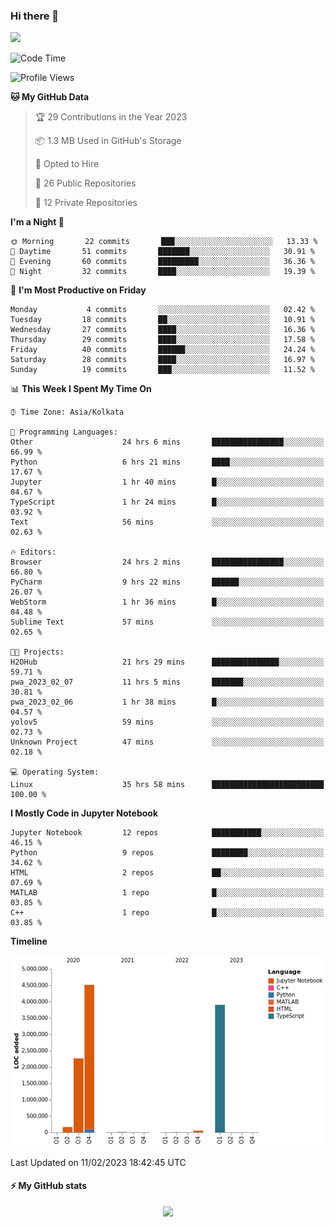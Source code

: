 ### Hi there 👋
![](https://komarev.com/ghpvc/?username=DhruvAwasthi&style=flat&label=Visitors)
<!--START_SECTION:waka-->
![Code Time](http://img.shields.io/badge/Code%20Time-165%20hrs%207%20mins-blue)

![Profile Views](http://img.shields.io/badge/Profile%20Views-9-blue)

**🐱 My GitHub Data** 

> 🏆 29 Contributions in the Year 2023
 > 
> 📦 1.3 MB Used in GitHub's Storage 
 > 
> 💼 Opted to Hire
 > 
> 📜 26 Public Repositories 
 > 
> 🔑 12 Private Repositories  
 > 
**I'm a Night 🦉** 

```text
🌞 Morning       22 commits       ███░░░░░░░░░░░░░░░░░░░░░░   13.33 % 
🌆 Daytime       51 commits       ███████░░░░░░░░░░░░░░░░░░   30.91 % 
🌃 Evening       60 commits       █████████░░░░░░░░░░░░░░░░   36.36 % 
🌙 Night         32 commits       ████░░░░░░░░░░░░░░░░░░░░░   19.39 % 

```
📅 **I'm Most Productive on Friday** 

```text
Monday           4 commits       ░░░░░░░░░░░░░░░░░░░░░░░░░   02.42 % 
Tuesday         18 commits       ██░░░░░░░░░░░░░░░░░░░░░░░   10.91 % 
Wednesday       27 commits       ████░░░░░░░░░░░░░░░░░░░░░   16.36 % 
Thursday        29 commits       ████░░░░░░░░░░░░░░░░░░░░░   17.58 % 
Friday          40 commits       ██████░░░░░░░░░░░░░░░░░░░   24.24 % 
Saturday        28 commits       ████░░░░░░░░░░░░░░░░░░░░░   16.97 % 
Sunday          19 commits       ███░░░░░░░░░░░░░░░░░░░░░░   11.52 % 

```


📊 **This Week I Spent My Time On** 

```text
⌚︎ Time Zone: Asia/Kolkata

💬 Programming Languages: 
Other                    24 hrs 6 mins       ████████████████░░░░░░░░░   66.99 % 
Python                   6 hrs 21 mins       ████░░░░░░░░░░░░░░░░░░░░░   17.67 % 
Jupyter                  1 hr 40 mins        █░░░░░░░░░░░░░░░░░░░░░░░░   04.67 % 
TypeScript               1 hr 24 mins        █░░░░░░░░░░░░░░░░░░░░░░░░   03.92 % 
Text                     56 mins             ░░░░░░░░░░░░░░░░░░░░░░░░░   02.63 % 

🔥 Editors: 
Browser                  24 hrs 2 mins       ████████████████░░░░░░░░░   66.80 % 
PyCharm                  9 hrs 22 mins       ██████░░░░░░░░░░░░░░░░░░░   26.07 % 
WebStorm                 1 hr 36 mins        █░░░░░░░░░░░░░░░░░░░░░░░░   04.48 % 
Sublime Text             57 mins             ░░░░░░░░░░░░░░░░░░░░░░░░░   02.65 % 

🐱‍💻 Projects: 
H2OHub                   21 hrs 29 mins      ███████████████░░░░░░░░░░   59.71 % 
pwa_2023_02_07           11 hrs 5 mins       ███████░░░░░░░░░░░░░░░░░░   30.81 % 
pwa_2023_02_06           1 hr 38 mins        █░░░░░░░░░░░░░░░░░░░░░░░░   04.57 % 
yolov5                   59 mins             ░░░░░░░░░░░░░░░░░░░░░░░░░   02.73 % 
Unknown Project          47 mins             ░░░░░░░░░░░░░░░░░░░░░░░░░   02.18 % 

💻 Operating System: 
Linux                    35 hrs 58 mins      █████████████████████████   100.00 % 

```

**I Mostly Code in Jupyter Notebook** 

```text
Jupyter Notebook         12 repos            ███████████░░░░░░░░░░░░░░   46.15 % 
Python                   9 repos             ████████░░░░░░░░░░░░░░░░░   34.62 % 
HTML                     2 repos             ██░░░░░░░░░░░░░░░░░░░░░░░   07.69 % 
MATLAB                   1 repo              █░░░░░░░░░░░░░░░░░░░░░░░░   03.85 % 
C++                      1 repo              █░░░░░░░░░░░░░░░░░░░░░░░░   03.85 % 

```


**Timeline**

![Chart not found](https://raw.githubusercontent.com/DhruvAwasthi/DhruvAwasthi/main/charts/bar_graph.png) 


 Last Updated on 11/02/2023 18:42:45 UTC
<!--END_SECTION:waka-->

<!-- #### :zap: Top langauges
<p align="center"><img src="https://github-readme-stats.vercel.app/api/top-langs/?username=DhruvAwasthi&layout=compact&hide=jupyter%20notebook"/>
 -->

#### :zap: My GitHub stats  
<p align="center"> <img src="https://github-readme-stats-git-masterrstaa-rickstaa.vercel.app/api?username=DhruvAwasthi&&count_private=true&show_icons=true)"/>


<!--
**DhruvAwasthi/DhruvAwasthi** is a ✨ _special_ ✨ repository because its `README.md` (this file) appears on your GitHub profile.

Here are some ideas to get you started:

- 🔭 I’m currently working on natural language processing, and computer vision.
- 🌱 I’m currently learning 
- 👯 I’m looking to collaborate on ...
- 🤔 I’m looking for help with ...
- 💬 Ask me about ...
- 📫 How to reach me: ...
- 😄 Pronouns: ...
- ⚡ Fun fact: ...
-->
